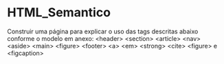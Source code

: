 # HTML_Semantico
Construir uma página para explicar o uso das tags descritas abaixo conforme o modelo em anexo:    &lt;header> &lt;section> &lt;article> &lt;nav> &lt;aside> &lt;main> &lt;figure> &lt;footer> &lt;a> &lt;em> &lt;strong> &lt;cite> &lt;figure>  e   &lt;figcaption>
